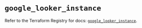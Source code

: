 # `google_looker_instance`

Refer to the Terraform Registry for docs: [`google_looker_instance`](https://registry.terraform.io/providers/hashicorp/google/6.22.0/docs/resources/looker_instance).
